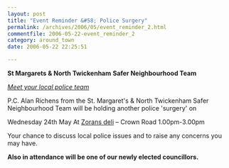 ```yaml
---
layout: post
title: "Event Reminder &#58; Police Surgery"
permalink: /archives/2006/05/event_reminder_2.html
commentfile: 2006-05-22-event_reminder_2
category: around_town
date: 2006-05-22 22:25:51

---
```


**St Margarets & North Twickenham**
**Safer Neighbourhood Team**

[*Meet your local police team*](https://stmargarets.london/event/Meeting/200605221625)

P.C. Alan Richens from the St. Margaret's & North Twickenham Safer Neighbourhood Team will be holding another police 'surgery' on

Wednesday 24th May
At [Zorans deli](https://stmargarets.london/directory/restaurant/200506220002) – Crown Road
1.00pm-3.00pm

Your chance to discuss local police issues and to raise any concerns you may have.

**Also in attendance will be one of our newly elected councillors.**
